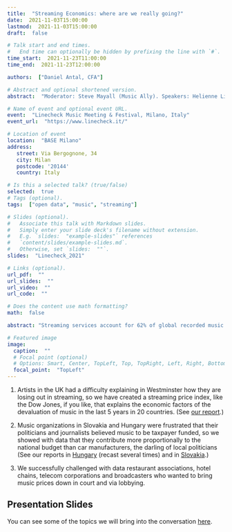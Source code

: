 ```yaml
---
title:  "Streaming Economics: where are we really going?"
date:  2021-11-03T15:00:00  
lastmod:  2021-11-03T15:00:00  
draft:  false

# Talk start and end times.
#   End time can optionally be hidden by prefixing the line with `#`.
time_start:  2021-11-23T11:00:00  
time_end:  2021-11-23T12:00:00  

authors:  ["Daniel Antal, CFA"]

# Abstract and optional shortened version.
abstract:  "Moderator: Steve Mayall (Music Ally). Speakers: Helienne Lindvall, Enzo Mazza (President of FIMI), and Daniel Antal, CFA (Digital Music Observatory, Reprex)."

# Name of event and optional event URL.
event:  "Linecheck Music Meeting & Festival, Milano, Italy"
event_url:  "https://www.linecheck.it/"

# Location of event
location:  "BASE Milano"
address:
   street: Via Bergognone, 34 
   city: Milan
   postcode: '20144' 
   country: Italy

# Is this a selected talk? (true/false)
selected:  true
# Tags (optional).
tags:  ["open data", "music", "streaming"]

# Slides (optional).
#   Associate this talk with Markdown slides.
#   Simply enter your slide deck's filename without extension.
#   E.g. `slides:  "example-slides"` references 
#   `content/slides/example-slides.md`.
#   Otherwise, set `slides:  ""`.
slides:  "Linecheck_2021"

# Links (optional).
url_pdf:  ""
url_slides:  ""
url_video:  ""
url_code:  ""

# Does the content use math formatting?
math:  false

abstract: "Streaming services account for 62% of global recorded music revenue, making them by far the most popular medium for listeners. Digital revenue has been steadily increasing, mainly due to subscriptions and ad-supported streams, but low margins for artists and musicians mean this is just not enough. There is a need to rethink a fairer, more sustainable streaming business model, starting with the role of DSPs, catalog management and intellectual property rights. How can streaming economies be a real source of revenue for artists? What aspects matter most within these economies?"

# Featured image
image:
  caption:  ""
  # Focal point (optional)
  # Options: Smart, Center, TopLeft, Top, TopRight, Left, Right, BottomLeft, Bottom, BottomRight
  focal_point:  "TopLeft"
---
```


1.	Artists in the UK had a difficulty explaining in Westminster how they are losing out in streaming, so we have created a streaming price index, like the Dow Jones, if you like, that explains the economic factors of the devaluation of music in the last 5 years in 20 countries. (See [our report](https://music.dataobservatory.eu/publication/mce_empirical_streaming_2021/).)

2.	Music organizations in Slovakia and Hungary were frustrated that their politicians and journalists believed music to be taxpayer funded, so we showed with data that they contribute more proportionally to the national budget than car manufacturers, the darling of local politicians (See our reports in [Hungary](https://music.dataobservatory.eu/publication/hungary_music_industry_2014/) (recast several times) and in [Slovakia](https://music.dataobservatory.eu/publication/slovak_music_industry_2019/).)

3.	We successfully challenged with data restaurant associations, hotel chains, telecom corporations and broadcasters who wanted to bring music prices down in court and via lobbying.

## Presentation Slides

You can see some of the topics we will bring into the conversation [here](https://reprex.nl/slides/linecheck_2021/#/).
